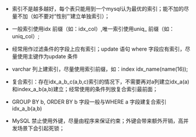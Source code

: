 - 索引不是越多越好，每个表只能用到一个mysql认为最优的索引；能不加的尽量不加（如不要对“性别”’建立单独索引）；

- 一般索引使用idx 前缀（如：idx_col）,唯一索引使用uniq_ 前缀（如：uniq_col）;

- 经常用作过滤条件的字段上应有索引；update 语句 where 字段应有索引，尽量使用主键作为update 条件

- varchar 列上建索引，尽量使用索引前缀，如：index idx_name(name(16));

- 复合索引：存在idx_a_b_c(a,b,c)索引的情况下，不需要再对a列建立idx_a(a) 和index_a_b(a,b)建立；经常使用的条件列放复合索引最前面；

- GROUP BY b, ORDER BY b 字段一般与WHERE a 字段建复合索引 idx_a_b(a,b)

- MySQL 禁止使用外键，尽量由程序来保证约束；外键会带来额外开销，高并发场景下会引起死锁；